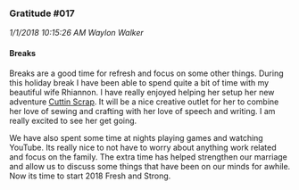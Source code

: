 ### Gratitude #017
_1/1/2018 10:15:26 AM Waylon Walker_

#### Breaks

Breaks are a good time for refresh and focus on some other things.  During this holiday break I have been able to spend quite a bit of time with my beautiful wife Rhiannon.  I have really enjoyed helping her setup her new adventure [Cuttin Scrap](www.cuttinscrap.com).  It will be a nice creative outlet for her to combine her love of sewing and crafting with her love of speech and writing.  I am really excited to see her get going.


We have also spent some time at nights playing games and watching YouTube.  Its really nice to not have to worry about anything work related and focus on the family.  The extra time has helped strengthen our marriage and allow us to discuss some things that have been on our minds for awhile.  Now its time to start 2018 Fresh and Strong. 


